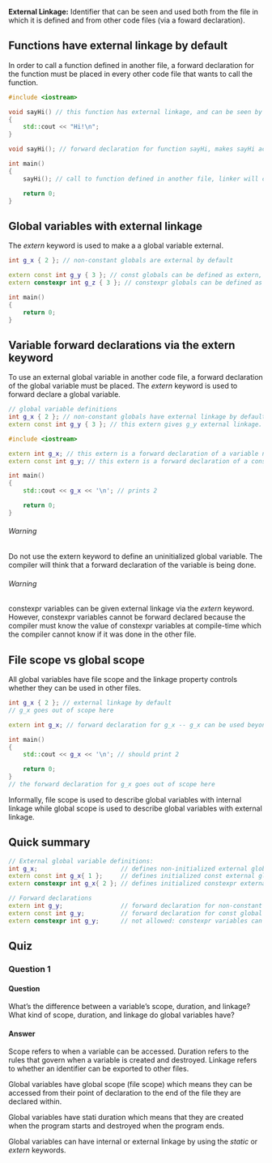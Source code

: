 **External Linkage:** Identifier that can be seen and used both from the file in which it is defined and from other code files (via a foward declaration).

## Functions have external linkage by default
In order to call a function defined in another file, a forward declaration for the function must be placed in every other code file that wants to call the function.
```cpp
#include <iostream>

void sayHi() // this function has external linkage, and can be seen by other files
{
    std::cout << "Hi!\n";
}
```

```cpp
void sayHi(); // forward declaration for function sayHi, makes sayHi accessible in this file

int main()
{
    sayHi(); // call to function defined in another file, linker will connect this call to the function definition

    return 0;
}
```

## Global variables with external linkage
The *extern* keyword is used to make a a global variable external.

```cpp
int g_x { 2 }; // non-constant globals are external by default

extern const int g_y { 3 }; // const globals can be defined as extern, making them external
extern constexpr int g_z { 3 }; // constexpr globals can be defined as extern, making them external (but this is useless, see the note in the next section)

int main()
{
    return 0;
}
```

## Variable forward declarations via the extern keyword
To use an external global variable in another code file, a forward declaration of the global variable must be placed.
The *extern* keyword is used  to forward declare a global variable.

```cpp
// global variable definitions
int g_x { 2 }; // non-constant globals have external linkage by default
extern const int g_y { 3 }; // this extern gives g_y external linkage. Note that it is initialized ({}).
```

```cpp
#include <iostream>

extern int g_x; // this extern is a forward declaration of a variable named g_x that is defined somewhere else
extern const int g_y; // this extern is a forward declaration of a const variable named g_y that is defined somewhere else. Note that it is not initialized ({}).

int main()
{
    std::cout << g_x << '\n'; // prints 2

    return 0;
}
```

###### Warning
Do not use the extern keyword to define an uninitialized global variable. The compiler will think that a forward declaration of the variable is being done.

###### Warning
constexpr variables can be given external linkage via the *extern* keyword. However, constexpr variables cannot be forward declared because the compiler must know the value of constexpr variables at compile-time which the compiler cannot know if it was done in the other file. 

## File scope vs global scope
All global variables have file scope and the linkage property controls whether they can be used in other files.

```cpp
int g_x { 2 }; // external linkage by default
// g_x goes out of scope here
```

```cpp
extern int g_x; // forward declaration for g_x -- g_x can be used beyond this point in this file

int main()
{
    std::cout << g_x << '\n'; // should print 2

    return 0;
}
// the forward declaration for g_x goes out of scope here
```

Informally, file scope is used to describe global variables with internal linkage while global scope is used to describe global variables with external linkage.

## Quick summary
```cpp
// External global variable definitions:
int g_x;                       // defines non-initialized external global variable (zero initialized by default)
extern const int g_x{ 1 };     // defines initialized const external global variable
extern constexpr int g_x{ 2 }; // defines initialized constexpr external global variable

// Forward declarations
extern int g_y;                // forward declaration for non-constant global variable
extern const int g_y;          // forward declaration for const global variable
extern constexpr int g_y;      // not allowed: constexpr variables can't be forward declared
```

## Quiz
### Question 1
#### Question
What’s the difference between a variable’s scope, duration, and linkage? What kind of scope, duration, and linkage do global variables have?

#### Answer
Scope refers to when a variable can be accessed. Duration refers to the rules that govern when a variable is created and destroyed. Linkage refers to whether an identifier can be exported to other files.

Global variables have global scope (file scope) which means they can be accessed from their point of declaration to the end of the file they are declared within.

Global variables have stati duration which means that they are created when the program starts and destroyed when the program ends.

Global variables can have internal or external linkage by using the *static* or *extern* keywords.

